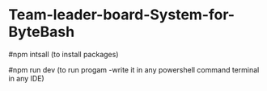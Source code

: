 # Team-leader-board-System-for-ByteBash

#npm intsall  (to install packages)

#npm run dev (to run progam -write it in any powershell command terminal in any IDE)
